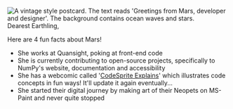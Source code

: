 ![A vintage style postcard. The text reads 'Greetings from Mars, developer and designer'. The background contains ocean waves and stars.](https://user-images.githubusercontent.com/46167686/116712991-64733500-a9a2-11eb-9a4f-640867816a6f.png)
Dearest Earthling,

Here are 4 fun facts about Mars!

- She works at Quansight, poking at front-end code
- She is currently contributing to open-source projects, specifically to NumPy's website, documentation and accessibility
- She has a webcomic called '[CodeSprite Explains](https://twitter.com/codespritee)' which illustrates code concepts in fun ways! It'll update it again eventually...
- She started their digital journey by making art of their Neopets on MS-Paint and never quite stopped
<!--
**MarsBarLee/marsbarlee** is a ✨ _special_ ✨ repository because its `README.md` (this file) appears on your GitHub profile.

Here are some ideas to get you started:

- 🔭 I’m currently working on ...
- 🌱 I’m currently learning ...
- 👯 I’m looking to collaborate on ...
- 🤔 I’m looking for help with ...
- 💬 Ask me about ...
- 📫 How to reach me: ...
- 😄 Pronouns: ...
- ⚡ Fun fact: ...
-->
